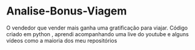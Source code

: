 # Analise-Bonus-Viagem
O vendedor que vender mais ganha uma gratificação para viajar.
Código criado em python , 
aprendi acompanhando uma live do youtube e alguns vídeos como a maioria dos meu repositórios
